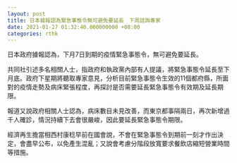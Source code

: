 ```yaml
---
layout: post
title: 日本據報認為緊急事態令無可避免要延長　下周諮詢專家
date: 2021-01-27 01:32:40.000000000 +08:00
categories: rthk
---
```


日本政府據報認為，下月7日到期的疫情緊急事態令，無可避免要延長。

共同社引述多名相關人士，指政府和執政黨內部有人提議，將緊急事態令延長至下月底。政府下星期將聽取專家意見，分析目前緊急事態令生效的11個都府縣，所面對的疫情走勢及病床緊張程度，再探討是否需要延長緊急事態令有效期及延長期限。

報道又說政府相關人士認為，病床數目未見改善，而東京都事隔兩日，再次新增過千人確診，情況持續下去會很嚴峻，因此要延長緊急事態令期限。

經濟再生擔當相西村康稔早前在國會說，不會在緊急事態令到期前一刻才作出決定，會盡早公布，以免產生混亂；又說會考慮分階段放寬要求餐飲店縮短營業時間等措施。
